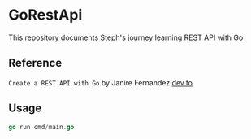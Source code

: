 # GoRestApi
This repository documents Steph's journey learning REST API with Go

## Reference
`Create a REST API with Go` by Janire Fernandez [dev.to](https://dev.to/janirefdez/create-a-rest-api-with-go-1j52)

## Usage

```go
go run cmd/main.go